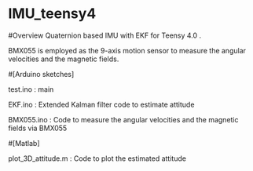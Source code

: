 # IMU_teensy4
#Overview
Quaternion based IMU with EKF for Teensy 4.0 .

BMX055 is employed as the 9-axis motion sensor to measure the angular velocities and the magnetic fields.

#[Arduino sketches]

test.ino    : main

EKF.ino     : Extended Kalman filter code to estimate attitude

BMX055.ino  : Code to measure the angular velocities and the magnetic fields via BMX055

#[Matlab]

plot_3D_attitude.m  : Code to plot the estimated attitude
